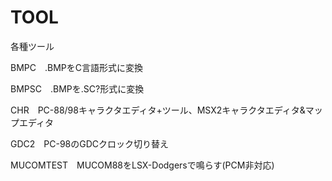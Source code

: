# TOOL

各種ツール

BMPC　.BMPをC言語形式に変換

BMPSC　.BMPを.SC?形式に変換

CHR　PC-88/98キャラクタエディタ+ツール、MSX2キャラクタエディタ&マップエディタ

GDC2　PC-98のGDCクロック切り替え

MUCOMTEST　MUCOM88をLSX-Dodgersで鳴らす(PCM非対応)
